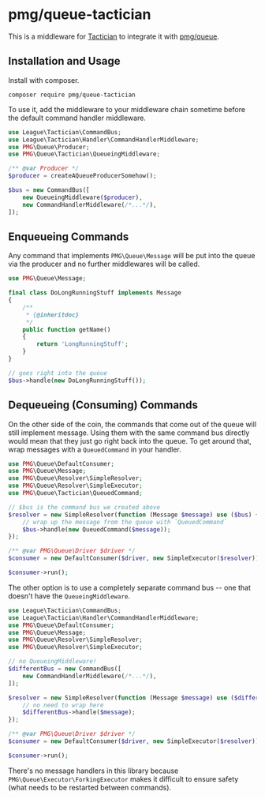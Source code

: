 # pmg/queue-tactician

This is a middleware for [Tactician](http://tactician.thephpleague.com/) to
integrate it with [pmg/queue](https://github.com/AgencyPMG/Queue).

## Installation and Usage

Install with composer.

```
composer require pmg/queue-tactician
```

To use it, add the middleware to your middleware chain sometime before the
default command handler middleware.

```php
use League\Tactician\CommandBus;
use League\Tactician\Handler\CommandHandlerMiddleware;
use PMG\Queue\Producer;
use PMG\Queue\Tactician\QueueingMiddleware;

/** @var Producer */
$producer = createAQueueProducerSomehow();

$bus = new CommandBus([
    new QueueingMiddleware($producer),
    new CommandHandlerMiddleware(/*...*/),
]);
```

## Enqueueing Commands

Any command that implements `PMG\Queue\Message` will be put into the queue via
the producer and no further middlewares will be called.

```php
use PMG\Queue\Message;

final class DoLongRunningStuff implements Message
{
    /**
     * {@inheritdoc}
     */
    public function getName()
    {
        return 'LongRunningStuff';
    }
}

// goes right into the queue
$bus->handle(new DoLongRunningStuff());
```

## Dequeueing (Consuming) Commands

On the other side of the coin, the commands that come out of the queue will
still implement message. Using them with the same command bus directly would
mean that they just go right back into the queue. To get around that, wrap
messages with a `QueuedCommand` in your handler.

```php
use PMG\Queue\DefaultConsumer;
use PMG\Queue\Message;
use PMG\Queue\Resolver\SimpleResolver;
use PMG\Queue\Resolver\SimpleExecutor;
use PMG\Queue\Tactician\QueuedCommand;

// $bus is the command bus we created above
$resolver = new SimpleResolver(function (Message $message) use ($bus) {
    // wrap up the message from the queue with `QueuedCommand`
    $bus->handle(new QueuedCommand($message));
});

/** @var PMG\Queue\Driver $driver */
$consumer = new DefaultConsumer($driver, new SimpleExecutor($resolver));

$consumer->run();
```

The other option is to use a completely separate command bus -- one that doesn't
have the `QueueingMiddleware`.

```php
use League\Tactician\CommandBus;
use League\Tactician\Handler\CommandHandlerMiddleware;
use PMG\Queue\DefaultConsumer;
use PMG\Queue\Message;
use PMG\Queue\Resolver\SimpleResolver;
use PMG\Queue\Resolver\SimpleExecutor;

// no QueueingMiddleware!
$differentBus = new CommandBus([
    new CommandHandlerMiddleware(/*...*/),
]);

$resolver = new SimpleResolver(function (Message $message) use ($differentBus) {
    // no need to wrap here
    $differentBus->handle($message);
});

/** @var PMG\Queue\Driver $driver */
$consumer = new DefaultConsumer($driver, new SimpleExecutor($resolver));

$consumer->run();
```

There's no message handlers in this library because
`PMG\Queue\Executor\ForkingExecutor` makes it difficult to ensure safety (what
needs to be restarted between commands).
